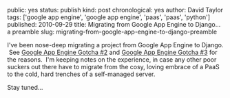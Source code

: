 public: yes
status: publish
kind: post
chronological: yes
author: David Taylor
tags: ['google app engine', 'google app engine', 'paas', 'paas', 'python']
published: 2010-09-29
title: Migrating from Google App Engine to Django... a preamble
slug: migrating-from-google-app-engine-to-django-preamble

I've been nose-deep migrating a project from Google App Engine to Django.  See [Google App Engine Gotcha #2](http://www.cloudartisan.com/2010/08/google-app-engine-gotcha-2/) and [Google App Engine Gotcha #3](http://www.cloudartisan.com/2010/08/google-app-engine-gotcha-3/) for the reasons.  I'm keeping notes on the experience, in case any other poor suckers out there have to migrate from the cosy, loving embrace of a PaaS to the cold, hard trenches of a self-managed server.

Stay tuned...
